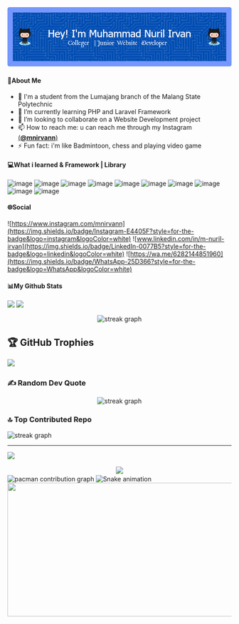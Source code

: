 ![M. Nuril Irvan](img/github-header-image.png)

<!--
**MNIrvan/MNIrvan** is a ✨ _special_ ✨ repository because its `README.md` (this file) appears on your GitHub profile.

Here are some ideas to get you started:

- 🔭 I’m currently working on ...
- 🌱 I’m currently learning ...
- 👯 I’m looking to collaborate on ...
- 🤔 I’m looking for help with ...
- 💬 Ask me about ...
- 📫 How to reach me: ...
- 😄 Pronouns: ...
- ⚡ Fun fact: ...
-->

#### 💫About Me
- 🔭 I'm a student from the Lumajang branch of the Malang State Polytechnic
- 🌱 I’m currently learning PHP and Laravel Framework
- 👯 I’m looking to collaborate on a Website Development project
- 📫 How to reach me: u can reach me through my Instagram [(**@mnirvann**)](https://instagram.com/mnirvann)
- ⚡ Fun fact: i'm like Badmintoon, chess and playing video game

#### 💻What i learned & Framework | Library

![image](    https://img.shields.io/badge/HTML5-E34F26?style=for-the-badge&logo=html5&logoColor=white) ![image](https://img.shields.io/badge/CSS3-1572B6?style=for-the-badge&logo=css3&logoColor=white) ![image](https://img.shields.io/badge/PHP-777BB4?style=for-the-badge&logo=php&logoColor=white) ![image](https://img.shields.io/badge/Bootstrap-563D7C?style=for-the-badge&logo=bootstrap&logoColor=white) ![image](https://img.shields.io/badge/Chart%20js-FF6384?style=for-the-badge&logo=chartdotjs&logoColor=white) ![image](https://img.shields.io/badge/Codeigniter-EF4223?style=for-the-badge&logo=codeigniter&logoColor=white) ![image](https://img.shields.io/badge/Font_Awesome-339AF0?style=for-the-badge&logo=fontawesome&logoColor=white) ![image](https://img.shields.io/badge/Laragon-0E83CD?style=for-the-badge&logo=Laragon&logoColor=white) ![image](https://img.shields.io/badge/Laravel-FF2D20?style=for-the-badge&logo=laravel&logoColor=white) ![image](https://img.shields.io/badge/Tailwind_CSS-38B2AC?style=for-the-badge&logo=tailwind-css&logoColor=white)

<!-- [![My Skills](https://skillicons.dev/icons?i=java,html,css,php,bootstrap,laravel,fontawesome&theme=dark)](https://skillicons.dev) -->

#### 🌐Social

![https://www.instagram.com/mnirvann](https://img.shields.io/badge/Instagram-E4405F?style=for-the-badge&logo=instagram&logoColor=white) ![www.linkedin.com/in/m-nuril-irvan](https://img.shields.io/badge/LinkedIn-0077B5?style=for-the-badge&logo=linkedin&logoColor=white) ![https://wa.me/6282144851960](https://img.shields.io/badge/WhatsApp-25D366?style=for-the-badge&logo=WhatsApp&logoColor=white)


#### 📊My Github Stats

![](https://github-readme-stats.vercel.app/api?username=MNIrvan&theme=blue-green&hide_border=false&include_all_commits=true&count_private=false) ![](https://github-readme-stats.vercel.app/api/top-langs/?username=MNIrvan&theme=blue-green&hide_border=false&include_all_commits=true&count_private=false&layout=compact)

<div align="center">
 <img src="https://nirzak-streak-stats.vercel.app/?user=MNIrvan&theme=blue-green&hide_border=false" alt="streak graph" />
 </div>

## 🏆 GitHub Trophies
![](https://github-profile-trophy.vercel.app/?username=MNIrvan&theme=radical&no-frame=false&no-bg=true&margin-w=4)

### ✍️ Random Dev Quote
<div align="center">
<img src="https://quotes-github-readme.vercel.app/api?type=horizontal&theme=radical&position=center" alt="streak graph" />
</div>


### 🔝 Top Contributed Repo

<img src="https://github-contributor-stats.vercel.app/api?username=MNIrvan&limit=5&theme=dark&combine_all_yearly_contributions=true" alt="streak graph" />

---
[![](https://visitcount.itsvg.in/api?id=MNIrvan&icon=0&color=0)](https://visitcount.itsvg.in)


<div align="center">
  <img src="https://spotify-recently-played-readme.vercel.app/api?user=315s6eeauslmd7eoeswt6wwc7pe4">
</div>

<picture>
  <source media="(prefers-color-scheme: dark)" srcset="https://raw.githubusercontent.com/MNIrvan/MNIrvan/output/pacman-contribution-graph-dark.svg">
  <source media="(prefers-color-scheme: light)" srcset="https://raw.githubusercontent.com/MNIrvan/MNIrvan/output/pacman-contribution-graph.svg">
  <img alt="pacman contribution graph" src="https://raw.githubusercontent.com/MNIrvan/MNIrvan/output/pacman-contribution-graph.svg">
</picture>

<img src="https://raw.githubusercontent.com/MNIrvan/MNIrvan/output/snake.svg" alt="Snake animation" />

<img src="https://media.giphy.com/media/v1.Y2lkPTc5MGI3NjExNmRveHhzZ29ub2lqZWN2MWJlNjRjbmZpd3drZnRwYmcxZ2poY2wwdiZlcD12MV9naWZzX3NlYXJjaCZjdD1n/FcqKy4Kj7XOK0hCW4g/giphy.gif" width="900" height="300">
